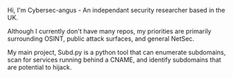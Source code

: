 Hi, I'm Cybersec-angus - An independant security researcher based in the UK. 

Although I currently don't have many repos, my priorities are primarily surrounding OSINT, public attack surfaces, and general NetSec.

My main project, Subd.py is a python tool that can enumerate subdomains, scan for services running behind a CNAME, and identify subdomains that are potential to hijack. 
<!---
cybersec-angus/cybersec-angus is a ✨ special ✨ repository because its `README.md` (this file) appears on your GitHub profile.
You can click the Preview link to take a look at your changes.
--->
